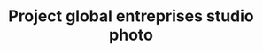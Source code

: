 ---
title: "Project global entreprises studio photo"
url: /route-nationale-1/project-global-entreprises-studio-photo/
shop: cosméticos
---